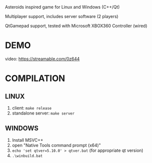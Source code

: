 Asteroids inspired game for Linux and Windows (C++/Qt)

Multiplayer support, includes server software (2 players)

QtGamepad support, tested with Microsoft XBOX360 Controller (wired)

# DEMO
video: https://streamable.com/0z644

# COMPILATION
## LINUX
1. client: `make release`
2. standalone server: `make server`

## WINDOWS
1. Install MSVC++
2. open "Native Tools command prompt (x64)"
3. `echo 'set qtver=5.10.0' > qtver.bat` (for appropriate qt version)
4. `.\winbuild.bat`
